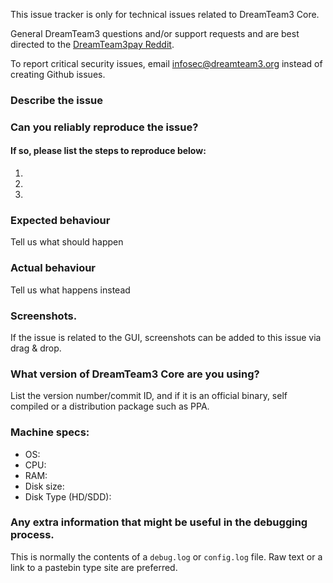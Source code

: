 <!--- Remove sections that do not apply -->

This issue tracker is only for technical issues related to DreamTeam3 Core.

General DreamTeam3 questions and/or support requests and are best directed to the [DreamTeam3pay Reddit](https://www.reddit.com/r/dreamteam3pay/).

To report critical security issues, email infosec@dreamteam3.org instead of creating Github issues.

### Describe the issue

### Can you reliably reproduce the issue?
#### If so, please list the steps to reproduce below:
1.
2.
3.

### Expected behaviour
Tell us what should happen

### Actual behaviour
Tell us what happens instead

### Screenshots.
If the issue is related to the GUI, screenshots can be added to this issue via drag & drop.

### What version of DreamTeam3 Core are you using?
List the version number/commit ID, and if it is an official binary, self compiled or a distribution package such as PPA.

### Machine specs:
- OS:
- CPU:
- RAM:
- Disk size:
- Disk Type (HD/SDD):

### Any extra information that might be useful in the debugging process.
This is normally the contents of a `debug.log` or `config.log` file. Raw text or a link to a pastebin type site are preferred.
